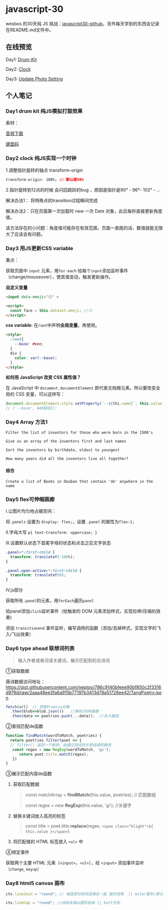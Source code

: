 # javascript-30

wesbos 的30天纯 JS 挑战：[javascript30-github](https://github.com/wesbos/JavaScript30)，另外每天学到的东西会记录在README.md文件中。



## 在线预览

Day1: [Drum-Kit](https://neptoo.github.io/javascript-30/01-drum-kit/index.html)

Day2: [Clock](https://neptoo.github.io/javascript-30/02-clock/index.html)

Day3: [Update Photo Setting](https://neptoo.github.io/javascript-30/03-css-variables/index.html)

## 个人笔记

### Day1 drum kit 纯JS模拟打鼓效果

素材：

[音频下载](https://freesound.org/)

[键盘码](http://keycode.info/)



### Day2 clock 纯JS实现一个时钟

1.调整指针旋转的轴点 transform-origin

```css
transform-origin: 100%; // 默认是50%
```



2.指针旋转到12点的时候 会闪回跳跃的bug ，原因是指针是90° - 96°- 102° - ... 

解决办法1： 将特殊点的transition过程瞬间完成



解决办法2：只在页面第一次加载时 new 一次 Date 对象，此后每秒直接更新角度值。

该方法存在的小问题：角度值可能存在有效范围，页面一直跑的话，数值就能无限大了应该会有问题。



### Day3 用JS更新CSS variable

重点：

获取页面中 `input` 元素，用`for-each` 给每个`input`添加监听事件（change/mouseover），使其值变动，触发更新操作。

**自定义变量**

```html
<input data-emoji="😏" >

<script>
  const face = this.dataset.emoji; //😏
</script>
```

**css variable**: 在`root`中声明**全局变量**，再使用。

```html
<style>
  :root{
    --base: #eee;
  }
  div {
    color: var(--base);
  }
</style>
```

**如何用 JavaScript 改变 CSS 属性值？**

在 JavaScript 中 `document.documentElement` 即代表文档根元素。所以要改变全局的 CSS 变量，可以这样写：

```javascript
document.documentElement.style.setProperty(`--${thi.name}`, this.value + suffix);
// ('--base', #A0BEEE);
```

### Day4 Array 方法1

```
Filter the list of inventors for those who were born in the 1500's
```



```
Give us an array of the inventors first and last names
```



```
Sort the inventors by birthdate, oldest to youngest
```



```
How many years did all the inventors live all together?
```



#### 综合

```
Create a list of Books in Douban that contain 'de' anywhere in the name
```



### Day5 flex可伸缩画廊

Ⅰ.让图片均匀地占据空间：

将`.panels` 设置为 `display: flex;`，设置 `.panel` 的属性为`flex:1;`

Ⅱ.字母大写 `p{ text-transform: uppercase; }`

Ⅲ.设置默认状态下首尾字母的状态和点击之后文字状态

```css
.panel>*:first-child {
  transform: translateY(-100%);
}

.panel.open-active>*:first-child {
  transform: translateY(0);
}
```

Ⅳ.js部分

获取所有`.panel`的元素，用`forEach`遍历`panel`

给panel添加`click`监听事件（给触发的 DOM 元素添加样式，实现拉伸/压缩的效果)

添加 `transitionend` 事件监听，编写调用的函数（添加/去掉样式，实现文字的飞入/飞出效果）



### Day6 type ahead 联想词列表

> 输入作者或者词语关键词，展示匹配到的古诗词

①获取数据

唐诗数据访问地址：https://gist.githubusercontent.com/neptoo/786c9140bfeee90bf850c2f3316d979d/raw/2aaa48ee3fa6a915b77197b3413d78a51726ee42/TangPoetry.json

```js
fetch(url)  // 获取Promise对象
  .then(blob=>blob.json())   //解析JSON数据
  .then(data => poetries.push(...data));  //存入数组
```

②查找匹配de函数

```js
function findMatch(wordToMatch, poetries) {
  return poetries.filter(poet => {
  // filter() 返回一个新的、由通过测试的元素组成的数组
   const regex = new RegExp(wordToMatch, 'gi');
      return poet.title.match(regex);
   })
}
```

③展示匹配内容de函数

1. 获取匹配数据

   > const matchArray = **findMatch**(this.value, poetries);  // 匹配数组
   >
   > const regex = new **RegExp**(this.value, 'gi');  //关键字

2. 替换关键词放入高亮的标签

   > const title = poet.title.**replace**(regex, `<span class="hlight">${ this.value }</span>`)

3. 将匹配值的 HTML 标签放入 `<ul>` 中

④绑定事件

获取两个主要 HTML 元素（`<input>`，`<ul>`），给 `<input>` 添加事件监听（`change`, `keyup`）



### Day8 html5 canvas 画布

```js
ctx.lineJoin = "round"; // 相连部分如何连接在一起 扇形拐角  || miter菱形(默认) || bevel矩形拐角
```

```js
ctx.lineCap = "round"; //线段末端以圆形结束 || butt方形
```

